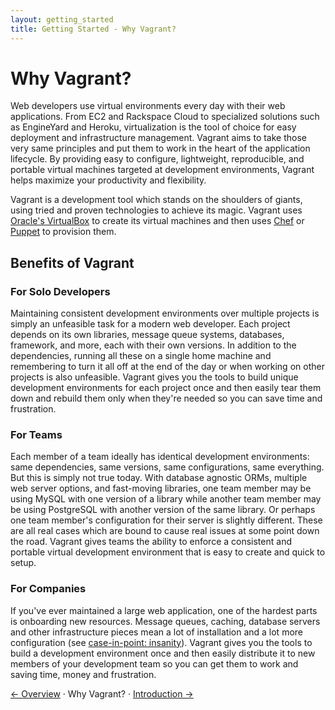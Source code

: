 ```yaml
---
layout: getting_started
title: Getting Started - Why Vagrant?
---
```

# Why Vagrant?

Web developers use virtual environments every day with their web applications. From EC2 and Rackspace Cloud to specialized
solutions such as EngineYard and Heroku, virtualization is the tool of choice for easy deployment and infrastructure management.
Vagrant aims to take those very same principles and put them to work in the heart of the application lifecycle.
By providing easy to configure, lightweight, reproducible, and portable virtual machines targeted at
development environments, Vagrant helps maximize your productivity and flexibility.

Vagrant is a development tool which stands on the shoulders of giants, using tried and
proven technologies to achieve its magic. Vagrant uses [Oracle's VirtualBox](http://www.virtualbox.org)
to create its virtual machines and then uses [Chef](http://www.opscode.com/chef) or [Puppet](http://www.puppetlabs.com/puppet)  to provision them.

## Benefits of Vagrant

### For Solo Developers

Maintaining consistent development environments over multiple projects is simply an
unfeasible task for a modern web developer. Each project depends on its own libraries,
message queue systems, databases, framework, and more, each with their own versions.
In addition to the dependencies, running all these on a single home machine and remembering
to turn it all off at the end of the day or when working on other projects is also unfeasible.
Vagrant gives you the tools to build unique development environments for each project once
and then easily tear them down and rebuild them only when they're needed so you can save
time and frustration.

### For Teams

Each member of a team ideally has identical development environments: same dependencies, same
versions, same configurations, same everything. But this is simply not true today. With database
agnostic ORMs, multiple web server options, and fast-moving libraries, one team member may be using
MySQL with one version of a library while another team member may be using PostgreSQL with another
version of the same library. Or perhaps one team member's configuration for their server is slightly
different. These are all real cases which are bound to cause real issues at some point down the road.
Vagrant gives teams the ability to enforce a consistent and portable
virtual development environment that is easy to create and quick to setup.

### For Companies

If you've ever maintained a large web application, one of the hardest parts is onboarding new resources.
Message queues, caching, database servers and other infrastructure pieces mean a lot of installation
and a lot more configuration (see [case-in-point: insanity](http://www.robbyonrails.com/articles/2010/02/08/installing-ruby-on-rails-passenger-postgresql-mysql-oh-my-zsh-on-snow-leopard-fourth-edition)). Vagrant gives you the tools to build a development environment once and then easily distribute it to
new members of your development team so you can get them to work and saving time, money and frustration.

[&larr; Overview](/docs/getting-started/index.html) &middot; Why Vagrant? &middot; [Introduction &rarr;](/docs/getting-started/introduction.html)

